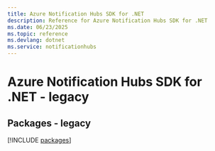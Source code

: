 ```yaml
---
title: Azure Notification Hubs SDK for .NET
description: Reference for Azure Notification Hubs SDK for .NET
ms.date: 06/23/2025
ms.topic: reference
ms.devlang: dotnet
ms.service: notificationhubs
---
```

# Azure Notification Hubs SDK for .NET - legacy
## Packages - legacy
[!INCLUDE [packages](notification-hubs-index.md)]